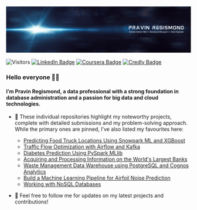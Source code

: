 ![pregismond's GitHub Banner](./assets/header1.png)

![Visitors](https://api.visitorbadge.io/api/visitors?path=https%3A%2F%2Fgithub.com%2Fpregismond%2Fpregismond&countColor=%230d76a8&style=flat&labelStyle=none)
[![LinkedIn Badge](https://img.shields.io/badge/LinkedIn-Profile-informational?style=flat&logo=linkedin&logoColor=white&color=0D76A8)](https://www.linkedin.com/in/pregismond/)
[![Coursera Badge](https://img.shields.io/badge/Coursera-Profile-informational?style=flat&logo=coursera&logoColor=white&color=0D76A8)](https://www.coursera.org/learner/pregismond)
[![Credly Badge](https://img.shields.io/badge/Credly-Profile-informational?style=flat&logo=credly&logoColor=white&color=0D76A8)](https://www.credly.com/users/pregismond/badges?sort=-state_updated_at&page=1)

### Hello everyone 👋🏾

#### I’m Pravin Regismond, a data professional with a strong foundation in database administration and a passion for big data and cloud technologies.

- 💞️ These individual repositories highlight my noteworthy projects, complete with detailed submissions and my problem-solving approach. While the primary ones are pinned, I’ve also listed my favourites here:
  - [Predicting Food Truck Locations Using Snowpark ML and XGBoost](https://github.com/pregismond/northstar-snowparkml-modeling)
  - [Traffic Flow Optimization with Airflow and Kafka](https://github.com/pregismond/etl-data-pipelines-with-shell-airflow-kafka)
  - [Diabetes Prediction Using PySpark MLlib](https://github.com/pregismond/coursera-diabetes-prediction)
  - [Acquiring and Processing Information on the World's Largest Banks](https://github.com/pregismond/python-project-for-data-engineering)
  - [Waste Management Data Warehouse using PostgreSQL and Cognos Analytics](https://github.com/pregismond/introduction-to-data-warehousing)
  - [Build a Machine Learning Pipeline for Airfoil Noise Prediction](https://github.com/pregismond/build-ml-pipeline-airfoil-noise-prediction)
  - [Working with NoSQL Databases](https://github.com/pregismond/working-with-nosql-databases)

- 👀 Feel free to follow me for updates on my latest projects and contributions!
